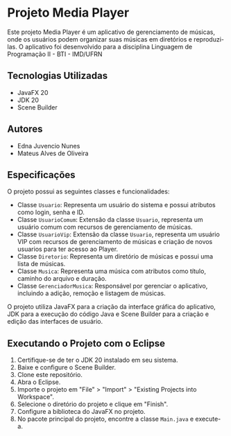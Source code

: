 # Projeto Media Player

Este projeto Media Player é um aplicativo de gerenciamento de músicas, onde os usuários podem organizar suas músicas em diretórios e reproduzi-las. O aplicativo foi desenvolvido para a disciplina Linguagem de Programação II - BTI - IMD/UFRN

## Tecnologias Utilizadas

- JavaFX 20
- JDK 20
- Scene Builder

## Autores

- Edna Juvencio Nunes
- Mateus Alves de Oliveira

## Especificações

O projeto possui as seguintes classes e funcionalidades:

- Classe `Usuario`: Representa um usuário do sistema e possui atributos como login, senha e ID.
- Classe `UsuarioComum`: Extensão da classe `Usuario`, representa um usuário comum com recursos de gerenciamento de músicas.
- Classe `UsuarioVip`: Extensão da classe `Usuario`, representa um usuário VIP com recursos de gerenciamento de músicas e criação de novos usuarios para ter acesso ao Player.
- Classe `Diretorio`: Representa um diretório de músicas e possui uma lista de músicas.
- Classe `Musica`: Representa uma música com atributos como título, caminho do arquivo e duração.
- Classe `GerenciadorMusica`: Responsável por gerenciar o aplicativo, incluindo a adição, remoção e listagem de músicas.

O projeto utiliza JavaFX para a criação da interface gráfica do aplicativo, JDK para a execução do código Java e Scene Builder para a criação e edição das interfaces de usuário.

## Executando o Projeto com o Eclipse

1. Certifique-se de ter o JDK 20 instalado em seu sistema.
2. Baixe e configure o Scene Builder.
3. Clone este repositório.
4. Abra o Eclipse.
5. Importe o projeto em "File" > "Import" > "Existing Projects into Workspace".
6. Selecione o diretório do projeto e clique em "Finish".
7. Configure a biblioteca do JavaFX no projeto.
8. No pacote principal do projeto, encontre a classe `Main.java` e execute-a.

